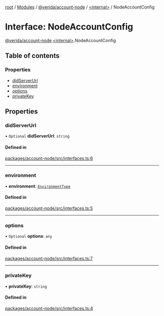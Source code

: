 [root](../README.md) / [Modules](../modules.md) / [@verida/account-node](../modules/verida_account_node.md) / [<internal\>](../modules/verida_account_node._internal_.md) / NodeAccountConfig

# Interface: NodeAccountConfig

[@verida/account-node](../modules/verida_account_node.md).[<internal\>](../modules/verida_account_node._internal_.md).NodeAccountConfig

## Table of contents

### Properties

- [didServerUrl](verida_account_node._internal_.NodeAccountConfig.md#didserverurl)
- [environment](verida_account_node._internal_.NodeAccountConfig.md#environment)
- [options](verida_account_node._internal_.NodeAccountConfig.md#options)
- [privateKey](verida_account_node._internal_.NodeAccountConfig.md#privatekey)

## Properties

### didServerUrl

• `Optional` **didServerUrl**: `string`

#### Defined in

[packages/account-node/src/interfaces.ts:6](https://github.com/verida/verida-js/blob/039856c/packages/account-node/src/interfaces.ts#L6)

___

### environment

• **environment**: [`EnvironmentType`](../enums/verida_account_node._internal_.EnvironmentType.md)

#### Defined in

[packages/account-node/src/interfaces.ts:5](https://github.com/verida/verida-js/blob/039856c/packages/account-node/src/interfaces.ts#L5)

___

### options

• `Optional` **options**: `any`

#### Defined in

[packages/account-node/src/interfaces.ts:7](https://github.com/verida/verida-js/blob/039856c/packages/account-node/src/interfaces.ts#L7)

___

### privateKey

• **privateKey**: `string`

#### Defined in

[packages/account-node/src/interfaces.ts:4](https://github.com/verida/verida-js/blob/039856c/packages/account-node/src/interfaces.ts#L4)
